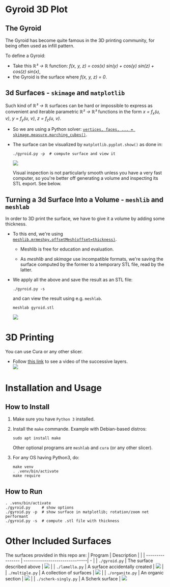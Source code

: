 # Gyroid 3D Plot

## The Gyroid

The Gyroid has become quite famous in the 3D printing community, for being often
used as infill pattern.

To define a Gyroid:

- Take this _ℝ³ → ℝ_ function: _f(x, y, z) = cos(x) sin(y) + cos(y) sin(z) + cos(z) sin(x)_,
- the Gyroid is the surface where _f(x, y, z) = 0_.

## 3d Surfaces - `skimage` and `matplotlib`

Such kind of _ℝ³ → ℝ_ surfaces can be hard or impossible to express as convenient
and iterable parametric _ℝ² → ℝ³_ functions in the form _x = f<sub>x</sub>(u, v)_, _y = f<sub>y</sub>(u, v)_, _z = f<sub>z</sub>(u, v)_.

- So we are using a Python solver:
  [`vertices, faces, ... = skimage.measure.marching_cubes()`](https://scikit-image.org/docs/stable/auto_examples/edges/plot_marching_cubes.html#marching-cubes).

- The surface can be visualized by `matplotlib.pyplot.show()` as done in:

  ```
  ./gyroid.py -p  # compute surface and view it
  ```

  ![](./fig-gyroid-mpl.png)

  Visual inspection is not particularly smooth unless you have a very fast
  computer, so you're better off generating a volume and inspecting its STL
  export. See below.

## Turning a 3d Surface Into a Volume - `meshlib` and `meshlab`

In order to 3D print the surface, we have to give it a volume by adding some thickness.

- To this end, we're using
  [`meshlib.mrmeshpy.offsetMesh(offset=thickness)`](https://meshlib.io/feature/precision-mesh-offsetting-with-meshlib/).

  - Meshlib is free for education and evaluation.

  - As _meshlib_ and _skimage_ use incompatible formats, we're saving the
    surface computed by the former to a temporary STL file, read by the latter.

- We apply all the above and save the result as an STL file:

  ```
  ./gyroid.py -s
  ```

  and can view the result using e.g. `meshlab`.

  ```
  meshlab gyroid.stl
  ```

  ![](./fig-gyroid-meshlab.png)

# 3D Printing

You can use Cura or any other slicer.

- Follow [this link](./fig-gyroid-cura.mp4) to see a video of the successive
  layers.  
  ![](./fig-gyroid-cura.png)

# Installation and Usage

## How to Install

1. Make sure you have `Python 3` installed.

2. Install the `make` commande. Example with Debian-based distros:

   ```
   sudo apt install make
   ```

   Other optional programs are `meshlab` and `cura` (or any other slicer).

3. For any OS having Python3, do:
   ```
   make venv
   . .venv/bin/activate
   make require
   ```

## How to Run

```
. .venv/bin/activate
./gyroid.py     # show options
./gyroid.py -p  # show surface in matplotlib; rotation/zoom net performant
./gyroid.py -s  # compute .stl file with thickness

```

# Other Included Surfaces

The surfaces provided in this repo are:
| Program | Description | |
| ---------------- | -------------------------------| - |
| `./gyroid.py` | The surface described above | ![](./fig-gyroid.png) |
| `./lamella.py` | A surface accidentally created | ![](./fig-lamella.png) |
| `./multiple.py` | A collection of surfaces | ![](./fig-schwarz_p.png) |
| `./organite.py` | An organic section | ![](./fig-organite.png) |
| `./scherk-singly.py` | A Scherk surface | ![](./fig-scherk-singly.png)
